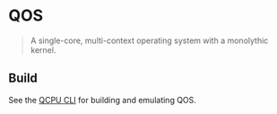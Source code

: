 
# QOS

> A single-core, multi-context operating system with a monolythic kernel.

## Build

See the [QCPU CLI](https://github.com/QSmally/QCPU-CLI) for building and emulating QOS.
